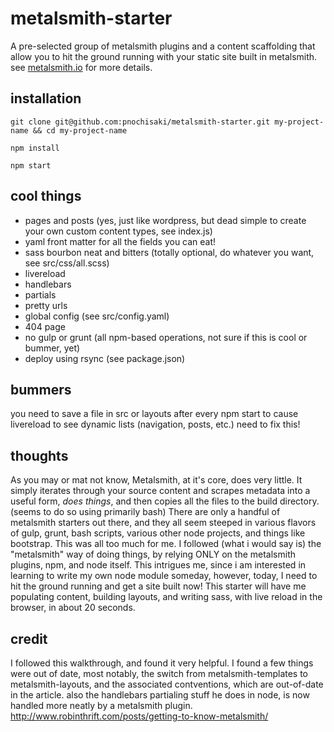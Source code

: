 # metalsmith-starter
A pre-selected group of metalsmith plugins and a content scaffolding that allow you to hit the ground running with your static site built in metalsmith. see <a href="http://metalsmith.io">metalsmith.io</a> for more details.

## installation
`git clone git@github.com:pnochisaki/metalsmith-starter.git my-project-name && cd my-project-name`

`npm install`

`npm start`

## cool things
* pages and posts (yes, just like wordpress, but dead simple to create your own custom content types, see index.js)
* yaml front matter for all the fields you can eat!
* sass bourbon neat and bitters (totally optional, do whatever you want, see src/css/all.scss)
* livereload
* handlebars
* partials
* pretty urls
* global config (see src/config.yaml)
* 404 page
* no gulp or grunt (all npm-based operations, not sure if this is cool or bummer, yet)
* deploy using rsync (see package.json)

## bummers
you need to save a file in src or layouts after every npm start to cause livereload to see dynamic lists (navigation, posts, etc.) need to fix this!

## thoughts
As you may or mat not know, Metalsmith, at it's core, does very little.  It simply iterates through your source content and scrapes metadata into a useful form, *does things*, and then copies all the files to the build directory. (seems to do so using primarily bash) There are only a handful of metalsmith starters out there, and they all seem steeped in various flavors of gulp, grunt, bash scripts, various other node projects, and things like bootstrap. This was all too much for me. I followed (what i would say is) the "metalsmith" way of doing things, by relying ONLY on the metalsmith plugins, npm, and node itself. This intrigues me, since i am interested in learning to write my own node module someday, however, today, I need to hit the ground running and get a site built now! This starter will have me populating content, building layouts, and writing sass, with live reload in the browser, in about 20 seconds.

## credit
I followed this walkthrough, and found it very helpful. I found a few things were out of date, most notably, the switch from metalsmith-templates to metalsmith-layouts, and the associated contventions, which are out-of-date in the article.  also the handlebars partialing stuff he does in node, is now handled more neatly by a metalsmith plugin.
http://www.robinthrift.com/posts/getting-to-know-metalsmith/
